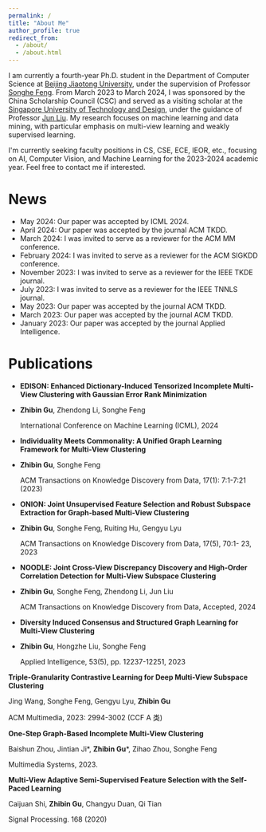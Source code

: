 ```yaml
---
permalink: /
title: "About Me"
author_profile: true
redirect_from: 
  - /about/
  - /about.html
---
```


I am currently a fourth-year Ph.D. student in the Department of Computer Science at [Beijing Jiaotong University](https://bjtu.edu.cn/), under the supervision of Professor [Songhe Feng](http://faculty.bjtu.edu.cn/8407/). From March 2023 to March 2024, I was sponsored by the China Scholarship Council (CSC) and served as a visiting scholar at the [Singapore University of Technology and Design](https://www.sutd.edu.sg/), under the guidance of Professor [Jun Liu](https://people.sutd.edu.sg/~jun_liu/). My research focuses on machine learning and data mining, with particular emphasis on multi-view learning and weakly supervised learning.

I'm currently seeking faculty positions in CS, CSE, ECE, IEOR, etc., focusing on AI, Computer Vision, and Machine Learning for the 2023-2024 academic year. Feel free to contact me if interested.

News
======
- May 2024: Our paper was accepted by ICML 2024.
- April 2024: Our paper was accepted by the journal ACM TKDD.
- March 2024: I was invited to serve as a reviewer for the ACM MM conference.
- February 2024: I was invited to serve as a reviewer for the ACM SIGKDD conference.
- November 2023: I was invited to serve as a reviewer for the IEEE TKDE journal.
- July 2023: I was invited to serve as a reviewer for the IEEE TNNLS journal.
- May 2023: Our paper was accepted by the journal ACM TKDD.
- March 2023: Our paper was accepted by the journal ACM TKDD.
- January 2023: Our paper was accepted by the journal Applied Intelligence.

Publications
======
- **EDISON: Enhanced Dictionary-Induced Tensorized Incomplete Multi-View Clustering with Gaussian Error Rank Minimization**
- 
  **Zhibin Gu**, Zhendong Li, Songhe Feng
  
  International Conference on Machine Learning (ICML), 2024

- **Individuality Meets Commonality: A Unified Graph Learning Framework for Multi-View Clustering**
- 
  **Zhibin Gu**, Songhe Feng
  
  ACM Transactions on Knowledge Discovery from Data, 17(1): 7:1-7:21 (2023)

- **ONION: Joint Unsupervised Feature Selection and Robust Subspace Extraction for Graph-based Multi-View Clustering**
- 
  **Zhibin Gu**, Songhe Feng, Ruiting Hu, Gengyu Lyu
  
  ACM Transactions on Knowledge Discovery from Data, 17(5), 70:1- 23, 2023

- **NOODLE: Joint Cross-View Discrepancy Discovery and High-Order Correlation Detection for Multi-View Subspace Clustering**
- 
  **Zhibin Gu**, Songhe Feng, Zhendong Li, Jun Liu
  
  ACM Transactions on Knowledge Discovery from Data, Accepted, 2024

- **Diversity Induced Consensus and Structured Graph Learning for Multi-View Clustering**
- 
  **Zhibin Gu**, Hongzhe Liu, Songhe Feng
  
  Applied Intelligence, 53(5), pp. 12237-12251, 2023

**Triple-Granularity Contrastive Learning for Deep Multi-View Subspace Clustering**  

Jing Wang, Songhe Feng, Gengyu Lyu, **Zhibin Gu**  

ACM Multimedia, 2023: 2994-3002 (CCF A 类)

**One-Step Graph-Based Incomplete Multi-View Clustering**  

Baishun Zhou, Jintian Ji*, **Zhibin Gu***, Zihao Zhou, Songhe Feng  

Multimedia Systems, 2023.

**Multi-View Adaptive Semi-Supervised Feature Selection with the Self-Paced Learning** 

Caijuan Shi, **Zhibin Gu**, Changyu Duan, Qi Tian  

Signal Processing. 168 (2020)




